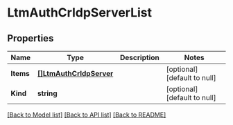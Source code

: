# LtmAuthCrldpServerList

## Properties
Name | Type | Description | Notes
------------ | ------------- | ------------- | -------------
**Items** | [**[]LtmAuthCrldpServer**](ltm_auth_crldpServer.md) |  | [optional] [default to null]
**Kind** | **string** |  | [optional] [default to null]

[[Back to Model list]](../README.md#documentation-for-models) [[Back to API list]](../README.md#documentation-for-api-endpoints) [[Back to README]](../README.md)



